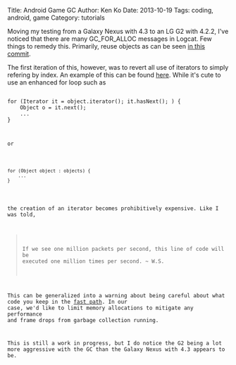 Title: Android Game GC
Author: Ken Ko
Date: 2013-10-19
Tags: coding, android, game
Category: tutorials

Moving my testing from a Galaxy Nexus with 4.3 to an LG G2 with 4.2.2, I've
noticed that there are many GC_FOR_ALLOC messages in Logcat. Few things 
to remedy this. Primarily, reuse objects as can be seen [in this commit](https://github.com/ko/breakout-island/commit/12a781f4f7e7638b2d4e93e0ecad5f9885fca0b0).

The first iteration of this, however, was to revert all use of iterators to
simply refering by index. An example of this can be found [here](https://github.com/ko/breakout-island/commit/516013c9669ad08511bd2a8b35d0f6bea3c7b7a1).
While it's cute to use an enhanced for loop such as

<pre><code>
for (Iterator<Object> it = object.iterator(); it.hasNext(); ) {
    Object o = it.next();
    ...
}
</code></pre>

or 

<pre><code>
for (Object object : objects) {
    ...
}
</code></pre>

the creation of an iterator becomes prohibitively expensive. Like I was
told, 

> If we see one million packets per second, this
> line of code will be executed one million times
> per second.
> ~ W.S.

This can be generalized into a warning about being careful about what
code you keep in the [fast path](http://en.wikipedia.org/wiki/Fast_path). 
In our case, we'd like to limit memory allocations to mitigate any
performance and frame drops from garbage collection running.

This is still a work in progress, but I do notice the G2 being a lot
more aggressive with the GC than the Galaxy Nexus with 4.3 appears to be.
